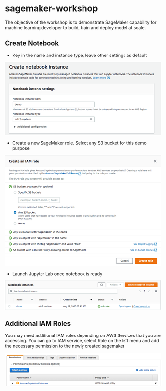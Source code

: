 # sagemaker-workshop

The objective of the workshop is to demonstrate SageMaker capability for machine learning developer to build, train and deploy model at scale.

## Create Notebook

- Key in the name and instance type, leave other settings as default

![image](images/create-notebook.png)

- Create a new SageMaker role. Select any S3 bucket for this demo purpose

![image](images/create-role.png)

- Launch Jupyter Lab once notebook is ready

![image](images/launch-jupyterlab.png)

## Additional IAM Roles

You may need additional IAM roles depending on AWS Services that you are accessing. You can go to IAM service, select Role on the left menu and add the necessary permission to the newly created sagemaker

![image](images/attach-policy.png)
